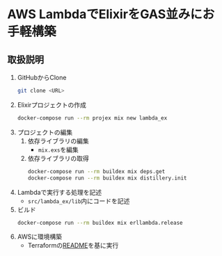 # AWS LambdaでElixirをGAS並みにお手軽構築

## 取扱説明
1. GitHubからClone
    ```bash
    git clone <URL>
    ```
1. Elixirプロジェクトの作成
    ```bash
    docker-compose run --rm projex mix new lambda_ex
    ```
1. プロジェクトの編集
    1. 依存ライブラリの編集
        - `mix.exs`を編集
    1. 依存ライブラリの取得
        ```bash
        docker-compose run --rm buildex mix deps.get
        docker-compose run --rm buildex mix distillery.init
        ```
1. Lambdaで実行する処理を記述
    - `src/lambda_ex/lib`内にコードを記述
1. ビルド
    ```bash
    docker-compose run --rm buildex mix erllambda.release
    ```
1. AWSに環境構築
    - Terraformの[README](infrastructure/README.md)を基に実行
